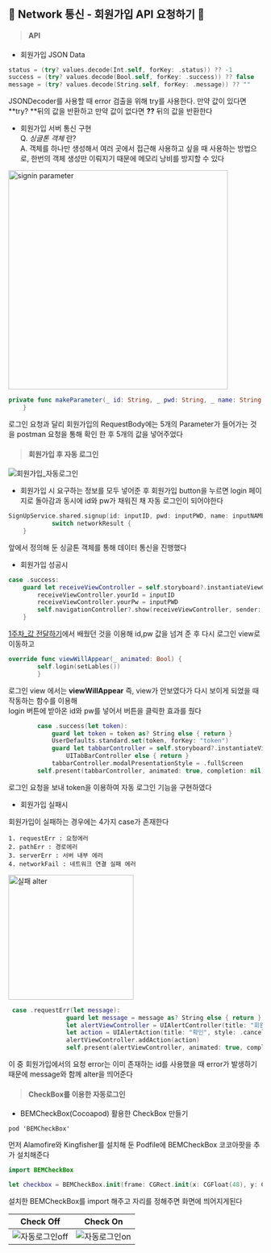 ## 🧸 Network 통신 - 회원가입 API 요청하기 🧸

> #### API

* 회원가입 JSON Data

```swift
status = (try? values.decode(Int.self, forKey: .status)) ?? -1
success = (try? values.decode(Bool.self, forKey: .success)) ?? false
message = (try? values.decode(String.self, forKey: .message)) ?? ""
```
JSONDecoder를 사용할 때 error 검출을 위해 try를 사용한다.
만약 값이 있다면 **try? **뒤의 값을 반환하고 만약 값이 없다면 **??** 뒤의 값을 반환한다

* 회원가입 서버 통신 구현<br>
Q. *싱글톤 객체* 란?<br>
A. 객체를 하나만 생성해서 여러 곳에서 접근해 사용하고 싶을 때 사용하는 방법으로, 한번의 객체 생성만 이뤄지기 때문에 메모리 낭비를 방지할 수 있다

<img width="435" alt="signin parameter" src="https://user-images.githubusercontent.com/51286963/82601604-c819ad80-9bea-11ea-8fb5-e25ff2299b5c.png">

```swift
private func makeParameter(_ id: String, _ pwd: String, _ name: String, _ email: String, _ phone: String) -> Parameters { return ["id": id, "password": pwd, "name": name, "email": email, "phone": phone]
    }
```
로그인 요청과 달리 회원가입의 RequestBody에는 5개의 Parameter가 들어가는 것을 postman 요청을 통해 확인 한 후 5개의 값을 넣어주었다
<br>
> #### 회원가입 후 자동 로그인
![회원가입_자동로그인](./사진/회원가입_자동로그인.gif)
- 회원가입 시 요구하는 정보를 모두 넣어준 후 회원가입 button을 누르면 login 페이지로 돌아감과 동시에 id와 pw가 채워진 채 자동 로그인이 되어야한다

```swift
SignUpService.shared.signup(id: inputID, pwd: inputPWD, name: inputNAME, email: inputEMAIL, phone: inputPHONE) { networkResult in
            switch networkResult {
    }
```
앞에서 정의해 둔 싱글톤 객체를 통해 데이터 통신을 진행했다

- 회원가입 성공시

```swift
case .success:
    guard let receiveViewController = self.storyboard?.instantiateViewController(identifier: "mainviewcontroller") as? MainViewController else { return }
        receiveViewController.yourId = inputID
        receiveViewController.yourPw = inputPWD
        self.navigationController?.show(receiveViewController, sender: self)
    }
```
[1주차_값 전달하기](./1stweek.md)에서 배웠던 것을 이용해 id,pw 값을 넘겨 준 후 다시 로그인 view로 이동하고

```swift
override func viewWillAppear(_ animated: Bool) {
        self.login(setLables())
        }
```
로그인 view 에서는 **viewWillAppear** 즉, view가 안보였다가 다시 보이게 되었을 때 작동하는 함수를 이용해<br>
login 버튼에 받아온 id와 pw를 넣어서 버튼을 클릭한 효과를 줬다

```swift
        case .success(let token):
            guard let token = token as? String else { return }
            UserDefaults.standard.set(token, forKey: "token")
            guard let tabbarController = self.storyboard?.instantiateViewController(identifier:"customTabbarController") as?
                UITabBarController else { return }
            tabbarController.modalPresentationStyle = .fullScreen
        self.present(tabbarController, animated: true, completion: nil)
```
로그인 요청을 보내 token을 이용하여 자동 로그인 기능을 구현하였다

- 회원가입 실패시

회원가입이 실패하는 경우에는 4가지 case가 존재한다

    1. requestErr : 요청에러
    2. pathErr : 경로에러
    3. serverErr : 서버 내부 에러
    4. networkFail : 네트워크 연결 실패 에러 

<img width="248" alt="실패 alter" src="https://user-images.githubusercontent.com/51286963/82604185-dd90d680-9bee-11ea-9ee6-410c32f5d84a.png">

```swift
 case .requestErr(let message):
                guard let message = message as? String else { return }
                let alertViewController = UIAlertController(title: "회원가입 실패", message: message, preferredStyle: .alert)
                let action = UIAlertAction(title: "확인", style: .cancel, handler: nil)
                alertViewController.addAction(action)
                self.present(alertViewController, animated: true, completion: nil)
```
이 중 회원가입에서의 요청 error는 이미 존재하는 id를 사용했을 때 error가 발생하기 때문에 message와 함께 alter을 띄어준다

> #### CheckBox를 이용한 자동로그인

- BEMCheckBox(Cocoapod) 활용한 CheckBox 만들기

```
pod 'BEMCheckBox'
```
먼저 Alamofire와 Kingfisher를 설치해 둔 Podfile에 BEMCheckBox 코코아팟을 추가 설치해준다

```swift
import BEMCheckBox

let checkbox = BEMCheckBox.init(frame: CGRect.init(x: CGFloat(48), y: CGFloat(395), width: CGFloat(15), height: CGFloat(15)))
```
설치한 BEMCheckBox를 import 해주고 자리를 정해주면 화면에 띄어지게된다

Check Off             |  Check On
:-------------------------:|:-------------------------:
<img alt="자동로그인off" src="https://user-images.githubusercontent.com/51286963/82660309-19668300-9c65-11ea-9e61-ceeb782bdeef.png">  |  <img alt="자동로그인on" src="https://user-images.githubusercontent.com/51286963/82660322-1ec3cd80-9c65-11ea-8d77-56a021a1bdd4.png">
